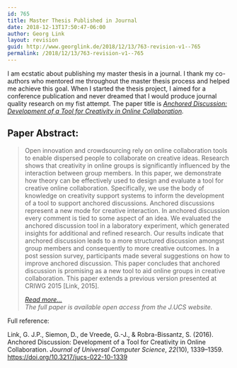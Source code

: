 ```yaml
---
id: 765
title: Master Thesis Published in Journal
date: 2018-12-13T17:50:47-06:00
author: Georg Link
layout: revision
guid: http://www.georglink.de/2018/12/13/763-revision-v1--765
permalink: /2018/12/13/763-revision-v1--765
---
```

I am ecstatic about publishing my master thesis in a journal. I thank my co-authors who mentored me throughout the master thesis process and helped me achieve this goal. When I started the thesis project, I aimed for a conference publication and never dreamed that I would produce journal quality research on my fist attempt. The paper title is _[Anchored Discussion: Development of a Tool for Creativity in Online Collaboration](https://doi.org/10.3217/jucs-022-10-1339)._  


## Paper Abstract:

<blockquote class="wp-block-quote">
  <p>
    Open innovation and crowdsourcing rely on online collaboration tools to enable dispersed people to collaborate on creative ideas. Research shows that creativity in online groups is significantly influenced by the interaction between group members. In this paper, we demonstrate how theory can be effectively used to design and evaluate a tool for creative online collaboration. Specifically, we use the body of knowledge on creativity support systems to inform the development of a tool to support anchored discussions. Anchored discussions represent a new mode for creative interaction. In anchored discussion every comment is tied to some aspect of an idea. We evaluated the anchored discussion tool in a laboratory experiment, which generated insights for additional and refined research. Our results indicate that anchored discussion leads to a more structured discussion amongst group members and consequently to more creative outcomes. In a post session survey, participants made several suggestions on how to improve anchored discussion. This paper concludes that anchored discussion is promising as a new tool to aid online groups in creative collaboration. This paper extends a previous version presented at CRIWG 2015 [Link, 2015].
  </p>
  
  <cite><a href="https://doi.org/10.3217%2Fjucs-022-10-1339">Read more&#8230;</a><br />The full paper is available open access from the J.UCS website.<br /></cite>
</blockquote>

Full reference:  


Link, G. J.P., Siemon, D., de Vreede, G.-J., & Robra-Bissantz, S. (2016). Anchored Discussion: Development of a Tool for Creativity in Online Collaboration. _Journal of Universal Computer Science_, _22_(10), 1339–1359. <https://doi.org/10.3217/jucs-022-10-1339>